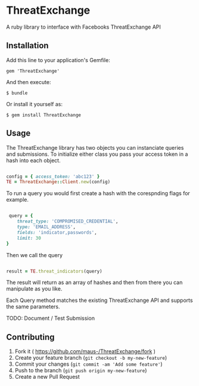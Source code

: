 # ThreatExchange

A ruby library to interface with Facebooks ThreatExchange API

## Installation

Add this line to your application's Gemfile:

    gem 'ThreatExchange'

And then execute:

    $ bundle

Or install it yourself as:

    $ gem install ThreatExchange

## Usage

The ThreatExchange library has two objects you can instanciate queries and
submissions. To initialize either class you pass your access token in a hash into each object.

```ruby

config = { access_token: 'abc123' }
TE = ThreatExchange::Client.new(config)

```

To run a query you would first create a hash with the corespnding flags for example.
```ruby

 query = { 
    threat_type: 'COMPROMISED_CREDENTIAL',
	type: 'EMAIL_ADDRESS',
	fields: 'indicator,passwords',
	limit: 30
}
```

Then we call the query 
```ruby

result = TE.threat_indicators(query)
```

The result will return as an array of hashes and then from there you can manipulate as you like.

Each Query method matches the existing ThreatExchange API and supports the same parameters. 



TODO: Document / Test Submission


## Contributing

1. Fork it ( https://github.com/maus-/ThreatExchange/fork )
2. Create your feature branch (`git checkout -b my-new-feature`)
3. Commit your changes (`git commit -am 'Add some feature'`)
4. Push to the branch (`git push origin my-new-feature`)
5. Create a new Pull Request
